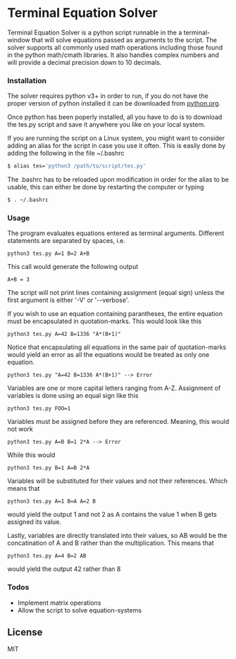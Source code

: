 # Terminal Equation Solver

Terminal Equation Solver is a python script runnable in the a terminal-window that will solve equations passed as arguments to the script. The solver supports all commonly used math operations including those found in the python math/cmath libraries. It also handles complex numbers and will provide a decimal precision down to 10 decimals.


### Installation

The solver requires python v3+ in order to run, if you do not have the proper version of python installed it can be downloaded from [python.org](https://www.python.org/downloads/).

Once python has been poperly installed, all you have to do is to download the tes.py script and save it anywhere you like on your local system.


If you are running the script on a Linux system, you might want to consider adding an alias for the script in case you use it often. This is easily done by adding the following in the file ~/.bashrc
```sh
$ alias tes='python3 /path/to/script/tes.py'
```
The .bashrc has to be reloaded upon modification in order for the alias to be usable, this can either be done by restarting the computer or typing
```sh
$ . ~/.bashrc
```


### Usage

The program evaluates equations entered as terminal arguments.
Different statements are separated by spaces, i.e.
```
python3 tes.py A=1 B=2 A+B
```
This call would generate the following output
```
A+B = 3
```
The script will not print lines containing assignment (equal sign) unless the first argument is either '-V' or '--verbose'.

If you wish to use an equation containing parantheses, the entire equation must be encapsulated in quotation-marks. This would look like this
```
python3 tes.py A=42 B=1336 "A*(B+1)"
```
Notice that encapsulating all equations in the same pair of quotation-marks would yield an error as all the equations would be treated as only one equation.
```
python3 tes.py "A=42 B=1336 A*(B+1)" --> Error
```

Variables are one or more capital letters ranging from A-Z.
Assignment of variables is done using an equal sign like this
```
python3 tes.py FOO=1
```
Variables must be assigned before they are referenced.
Meaning, this would not work
```
python3 tes.py A=B B=1 2*A --> Error
```
While this would
```
python3 tes.py B=1 A=B 2*A
```
Variables will be substituted for their values and not their references.
Which means that
```
python3 tes.py A=1 B=A A=2 B
```
would yield the output 1 and not 2 as A contains the value 1 when B gets assigned its value.

Lastly, variables are directly translated into their values, so AB would be the concatination of A and B rather than the multiplication.
This means that
```
python3 tes.py A=4 B=2 AB
```
would yield the output 42 rather than 8

### Todos

 - Implement matrix operations
 - Allow the script to solve equation-systems

License
----

MIT
